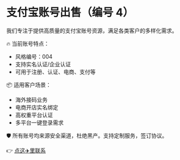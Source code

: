 # 支付宝账号出售（编号 4）

我们专注于提供高质量的支付宝账号资源，满足各类客户的多样化需求。

🔥 当前账号特点：
- 风格编号：004
- 支持实名认证/企业认证
- 可用于注册、认证、电商、支付等

📦 适用客户场景：
- 海外接码业务
- 电商开店实名绑定
- 高权重平台认证
- 多平台一键登录需求

🛡 所有账号均来源安全渠道，杜绝黑产。支持定制服务，签订协议。

👉 [点这✈️里联系](https://t.me/kefu832)
